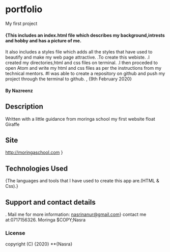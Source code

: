 # portfolio
My first project
#### {This includes an index.html file which describes my background,intrests and hobby and has a picture of me.<br>
It also includes a styles file which adds all the styles that have used to beautify and make my web page attractive.
.To create this webiste.
.I created my directories,html and css files on terminal.
.I then proceded to open Atom and write my html and css files as per the instructions from my technical mentors.
#I was able to create a repository on github and push my project through the terminal to github.
, {9th February 2020}
#### By **Nazreenz**
## Description
Written with a little guidance from moringa school
my first website
float
Giraffe

## Site
http://moringaschool.com 
 }
## Technologies Used
{The languages and tools that  I have used to create this app are.(HTML & Css).}
## Support and contact details
. Mail me for more information: nasrinanur@gmail.com}
contact me at:0717156326.
Moringa $COPY;Nasra
### License
copyright (C) {2020} **{Nasra}


